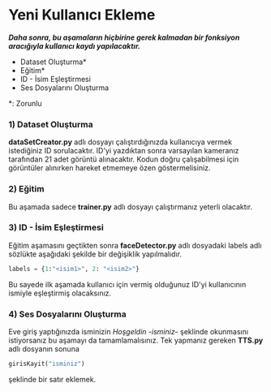 # Yeni Kullanıcı Ekleme

**_Daha sonra, bu aşamaların hiçbirine gerek kalmadan bir fonksiyon aracığıyla kullanıcı kaydı yapılacaktır._**

* Dataset Oluşturma*
* Eğitim*
* ID - İsim Eşleştirmesi
* Ses Dosyalarını Oluşturma

*: Zorunlu
### 1) Dataset Oluşturma 
**dataSetCreator.py** adlı dosyayı çalıştırdığınızda kullanıcıya vermek istediğiniz ID sorulacaktır. 
ID'yi yazdıktan sonra varsayılan kameranız tarafından 21 adet görüntü alınacaktır.
Kodun doğru çalışabilmesi için görüntüler alınırken hareket etmemeye özen göstermelisiniz.

### 2) Eğitim
Bu aşamada sadece **trainer.py** adlı dosyayı çalıştırmanız yeterli olacaktır.

### 3) ID - İsim Eşleştirmesi
Eğitim aşamasını geçtikten sonra **faceDetector.py** adlı dosyadaki labels adlı sözlükte aşağıdaki şekilde bir değişiklik yapılmalıdır. 
```python
labels = {1:"<isim1>", 2: "<isim2>"}
```
Bu sayede ilk aşamada kullanıcı için vermiş olduğunuz ID'yi kullanıcının ismiyle eşleştirmiş olacaksınız.

### 4) Ses Dosyalarını Oluşturma
Eve giriş yaptığınızda isminizin *Hoşgeldin -isminiz-* şeklinde okunmasını istiyorsanız bu aşamayı da tamamlamalısınız. 
Tek yapmanız gereken **TTS.py** adlı dosyanın sonuna
```python
girisKayit("isminiz")
```
şeklinde bir satır eklemek.
